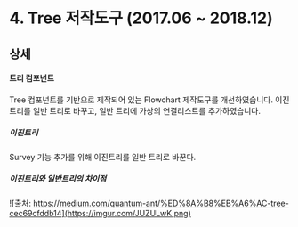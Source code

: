 # 4. Tree 저작도구 (2017.06 ~ 2018.12)

## 상세

#### 트리 컴포넌트
Tree 컴포넌트를 기반으로 제작되어 있는 Flowchart 제작도구를 개선하였습니다.
이진 트리를 일반 트리로 바꾸고, 일반 트리에 가상의 연결리스트를 추가하였습니다.

##### 이진트리

Survey 기능 추가를 위해 이진트리를 일반 트리로 바꾼다.

##### 이진트리와 일반트리의 차이점

![출처: https://medium.com/quantum-ant/%ED%8A%B8%EB%A6%AC-tree-cec69cfddb14](https://imgur.com/JUZULwK.png)

